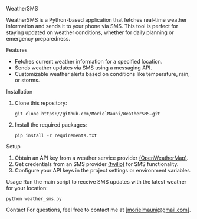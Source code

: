 WeatherSMS

WeatherSMS is a Python-based application that fetches real-time weather information and sends it to your phone via SMS. This tool is perfect for staying updated on weather conditions, whether for daily planning or emergency preparedness.

Features
- Fetches current weather information for a specified location.
- Sends weather updates via SMS using a messaging API.
- Customizable weather alerts based on conditions like temperature, rain, or storms.
  
Installation
1. Clone this repository:
   ```
   git clone https://github.com/MorielMauni/WeatherSMS.git
   ```
2. Install the required packages:
   ```
   pip install -r requirements.txt
   ```

Setup
1. Obtain an API key from a weather service provider [(OpenWeatherMap)](https://openweathermap.org/api).
2. Get credentials from an SMS provider [(twilio)](https://www.twilio.com) for SMS functionality.
3. Configure your API keys in the project settings or environment variables.

Usage
Run the main script to receive SMS updates with the latest weather for your location:
   ```
   python weather_sms.py
   ```

Contact
For questions, feel free to contact me at [morielmauni@gmail.com].
